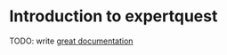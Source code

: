 # Introduction to expertquest

TODO: write [great documentation](http://jacobian.org/writing/what-to-write/)
